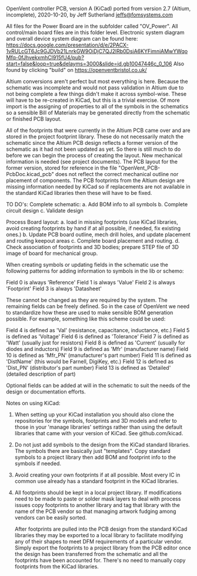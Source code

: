 OpenVent controller PCB, version A (KiCad) ported from version 2.7 (Altium,
incomplete), 2020-10-20, by Jeff Sutherland <jeffs@fomsystems.com>

All files for the Power Board are in the subfolder called "OV_Power". All control/main board files are in this folder level.
Electronic system diagram and overall device system diagram can be found here: https://docs.google.com/presentation/d/e/2PACX-1vRULcGT6Jc9GJDVb21LnrkGW9OiDjC7QJ2lRb0DsiA6KYFimniAMwYWqoMfq-0fJhvekxmhCl915fU4/pub?start=false&loop=true&delayms=3000&slide=id.gb10047446c_0_106
Also found by clicking "build" on https://openventbristol.co.uk/

Altium conversions aren't perfect but most everything is here.  Because the
schematic was incomplete and would not pass validation in Altium due to not
being complete a few things didn't make it across symbol-wise.  These will
have to be re-created in KiCad, but this is a trivial exercise.  Of more
import is the assigning of properties to all of the symbols in the schematics
so a sensible Bill of Materials may be generated directly from the schematic
or finished PCB layout.

All of the footprints that were currently in the Altium PCB came over and are
stored in the project footprint library.  These do not necessarily match the
schematic since the Altium PCB design reflects a former version of the
schematic as it had not been updated as yet.  So there is still much to do
before we can begin the process of creating the layout.  New mechanical
information is needed (see project documents).  The PCB layout for the former
version, stored for reference in the file "OpenVent_PCB-PcbDoc.kicad_pcb" does
not reflect the correct mechanical outline nor placement of components.  The
PCB footprints from the Altium design are missing information needed by KiCad
so if replacements are not available in the standard KiCad libraries then
these will have to be fixed.

TO DO's:
Complete schematic:
  a. Add BOM info to all symbols
  b. Complete circuit design
  c. Validate design

Process Board layout:
  a. load in missing footprints (use KiCad libraries, avoid creating
     footprints by hand if at all possible, if needed, fix existing ones.)
  b. Update PCB board outline, mech drill holes, and update placement and
     routing keepout areas
  c. Complete board placement and routing.
  d. Check association of footprints and 3D bodies; prepare STEP file of 3D
     image of board for mechanical group.

When creating symbols or updating fields in the schematic use the following
patterns for adding information to symbols in the lib or schemo:
   
   Field 0 is always 'Reference'
   Field 1 is always 'Value'
   Field 2 is always 'Footprint'
   Field 3 is always 'Datasheet'

These cannot be changed as they are required by the system.  The remaining
fields can be freely defined.  So in the case of OpenVent we need to
standardize how these are used to make sensible BOM generation possible.  For
example, something like this scheme could be used:

   Field 4 is defined as 'Val' (resistance, capacitance, inductance, etc.)
   Field 5 is defined as 'Voltage'
   Field 6 is defined as 'Tolerance'
   Field 7 is defined as 'Watt'  (usually just for resistors)
   Field 8 is defined as 'Current'  (usually for diodes and inductors)
   Field 9 is defined as 'Mfr' (manufacturer name)
   Field 10 is defined as 'Mfr_PN' (manufacturer's part number)
   Field 11 is defined as 'DistName' (this would be Farnell, DigiKey, etc.)
   Field 12 is defined as 'Dist_PN' (distributor's part number)
   Field 13 is defined as 'Detailed' (detailed description of part)

Optional fields can be added at will in the schematic to suit the needs of the
design or documentation efforts.

Notes on using KiCad:

  1. When setting up your KiCad installation you should also clone the
     repositories for the symbols, footprints and 3D models and refer to those
     in your 'manage libraries' settings rather than using the default
     libraries that came with your version of KiCad.  See github.com/kicad.

  2. Do not just add symbols to the design from the KiCad standard libraries.
     The symbols there are basically just "templates".  Copy standard symbols
     to a project library then add BOM and footprint info to the symbols if
     needed.

  3. Avoid creating your own footprints if at all possible.  Most every IC in
     common use already has a standard footprint in the KiCad libraries.

  4. All footprints should be kept in a local project library.  If
     modifications need to be made to paste or solder mask layers to deal with
     process issues copy footprints to another library and tag that library with
     the name of the PCB vendor so that managing artwork fudging among vendors can
     be easily sorted.

     After footprints are pulled into the PCB design from the standard KiCad
     libraries they may be exported to a local library to facilitate modifying any
     of their shapes to meet DFM requirements of a particular vendor.  Simply
     export the footprints to a project library from the PCB editor once the
     design has been transferred from the schematic and all the footprints
     have been accounted for.  There's no need to manually copy footprints
     from the KiCad libraries.

